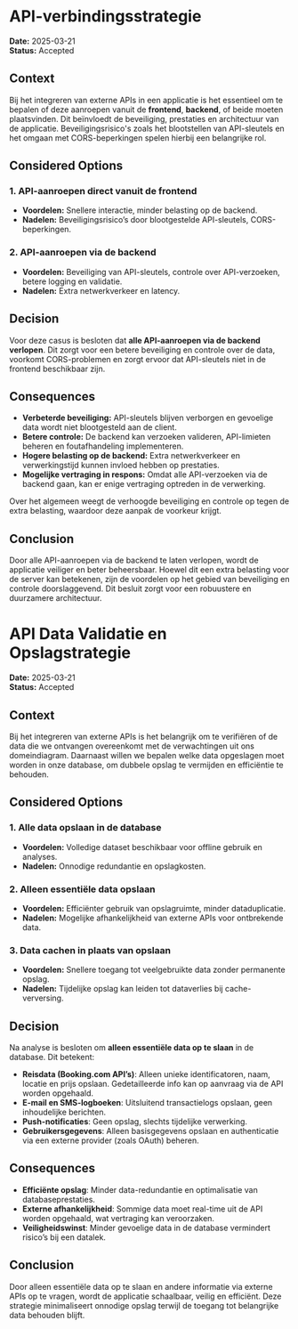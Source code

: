 # API-verbindingsstrategie

**Date:** 2025-03-21  
**Status:** Accepted

## Context
Bij het integreren van externe APIs in een applicatie is het essentieel om te bepalen of deze aanroepen vanuit de **frontend**, **backend**, of beide moeten plaatsvinden. Dit beïnvloedt de beveiliging, prestaties en architectuur van de applicatie. Beveiligingsrisico's zoals het blootstellen van API-sleutels en het omgaan met CORS-beperkingen spelen hierbij een belangrijke rol.

## Considered Options
### 1. API-aanroepen direct vanuit de frontend
- **Voordelen:** Snellere interactie, minder belasting op de backend.
- **Nadelen:** Beveiligingsrisico’s door blootgestelde API-sleutels, CORS-beperkingen.

### 2. API-aanroepen via de backend
- **Voordelen:** Beveiliging van API-sleutels, controle over API-verzoeken, betere logging en validatie.
- **Nadelen:** Extra netwerkverkeer en latency.

## Decision
Voor deze casus is besloten dat **alle API-aanroepen via de backend verlopen**. Dit zorgt voor een betere beveiliging en controle over de data, voorkomt CORS-problemen en zorgt ervoor dat API-sleutels niet in de frontend beschikbaar zijn.

## Consequences
- **Verbeterde beveiliging:** API-sleutels blijven verborgen en gevoelige data wordt niet blootgesteld aan de client.
- **Betere controle:** De backend kan verzoeken valideren, API-limieten beheren en foutafhandeling implementeren.
- **Hogere belasting op de backend:** Extra netwerkverkeer en verwerkingstijd kunnen invloed hebben op prestaties.
- **Mogelijke vertraging in respons:** Omdat alle API-verzoeken via de backend gaan, kan er enige vertraging optreden in de verwerking.

Over het algemeen weegt de verhoogde beveiliging en controle op tegen de extra belasting, waardoor deze aanpak de voorkeur krijgt.

## Conclusion
Door alle API-aanroepen via de backend te laten verlopen, wordt de applicatie veiliger en beter beheersbaar. Hoewel dit een extra belasting voor de server kan betekenen, zijn de voordelen op het gebied van beveiliging en controle doorslaggevend. Dit besluit zorgt voor een robuustere en duurzamere architectuur.



# API Data Validatie en Opslagstrategie

**Date:** 2025-03-21  
**Status:** Accepted

## Context
Bij het integreren van externe APIs is het belangrijk om te verifiëren of de data die we ontvangen overeenkomt met de verwachtingen uit ons domeindiagram. Daarnaast willen we bepalen welke data opgeslagen moet worden in onze database, om dubbele opslag te vermijden en efficiëntie te behouden.

## Considered Options
### 1. Alle data opslaan in de database
- **Voordelen:** Volledige dataset beschikbaar voor offline gebruik en analyses.
- **Nadelen:** Onnodige redundantie en opslagkosten.

### 2. Alleen essentiële data opslaan
- **Voordelen:** Efficiënter gebruik van opslagruimte, minder dataduplicatie.
- **Nadelen:** Mogelijke afhankelijkheid van externe APIs voor ontbrekende data.

### 3. Data cachen in plaats van opslaan
- **Voordelen:** Snellere toegang tot veelgebruikte data zonder permanente opslag.
- **Nadelen:** Tijdelijke opslag kan leiden tot dataverlies bij cache-verversing.

## Decision
Na analyse is besloten om **alleen essentiële data op te slaan** in de database. Dit betekent:
- **Reisdata (Booking.com API’s)**: Alleen unieke identificatoren, naam, locatie en prijs opslaan. Gedetailleerde info kan op aanvraag via de API worden opgehaald.
- **E-mail en SMS-logboeken**: Uitsluitend transactielogs opslaan, geen inhoudelijke berichten.
- **Push-notificaties**: Geen opslag, slechts tijdelijke verwerking.
- **Gebruikersgegevens**: Alleen basisgegevens opslaan en authenticatie via een externe provider (zoals OAuth) beheren.

## Consequences
- **Efficiënte opslag**: Minder data-redundantie en optimalisatie van databaseprestaties.
- **Externe afhankelijkheid**: Sommige data moet real-time uit de API worden opgehaald, wat vertraging kan veroorzaken.
- **Veiligheidswinst**: Minder gevoelige data in de database vermindert risico’s bij een datalek.

## Conclusion
Door alleen essentiële data op te slaan en andere informatie via externe APIs op te vragen, wordt de applicatie schaalbaar, veilig en efficiënt. Deze strategie minimaliseert onnodige opslag terwijl de toegang tot belangrijke data behouden blijft.

